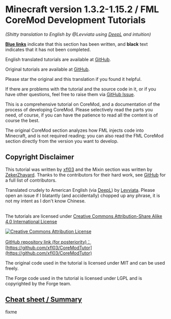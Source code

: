 # Minecraft version 1.3.2-1.15.2 / FML CoreMod Development Tutorials
_(Shitty translation to English by @Levviata using [DeepL](https://www.deepl.com/en/translator) and intuition)_

[**Blue links**](#) indicate that this section has been written, and **black** text indicates that it has not been completed.

English translated tutorials are available at [GitHub](https://github.com/Levviata/CoreModTutor/tree/master/book).

Original tutorials are available at [GitHub](https://github.com/xfl03/CoreModTutor/tree/master/book).

Please star the original and this translation if you found it helpful.

If there are problems with the tutorial and the source code in it, or if you have other questions, feel free to raise them via [GitHub Issue](https://github.com/xfl03/CoreModTutor/issues).

This is a comprehensive tutorial on CoreMod, and a documentation of the process of developing CoreMod. Please selectively read the parts you need, of course, if you can have the patience to read all the content is of course the best.  

The original CoreMod section analyzes how FML injects code into Minecraft, and is not required reading; you can also read the FML CoreMod section directly from the version you want to develop.

## Copyright Disclaimer
This tutorial was written by [xfl03](https://github.com/xfl03) and the Mixin section was written by [ZekerZhayard](https://github.com/ZekerZhayard). Thanks to the contributors for their hard work, see [GitHub](https://github.com/xfl03/CoreModTutor/graphs/contributors) for a full list of contributors.

Translated crudely to American English (via [DeepL](https://www.deepl.com/en/translator)) by [Levviata](https://github.com/Levviata). Please open an issue if I blatantly (and accidentally) chopped up any phrase, it is not my intent as I don't know Chinese.

</a><br />The tutorials are licensed under 
<a rel="license" href="http://creativecommons.org/licenses/by-sa/4.0/">
    Creative Commons Attribution-Share Alike 4.0 International License
</a>

<a rel="license" href="http://creativecommons.org/licenses/by-sa/4.0/">
    <img alt="Creative Commons Attribution License" style="border-width:0" src="https://i.creativecommons.org/l/by-sa/4.0/88x31.png" />

GitHub repository link (for posteriority)：  
[https://github.com/xfl03/CoreModTutor](https://github.com/xfl03/CoreModTutor)

The original code used in the tutorial is licensed under MIT and can be used freely.  

The Forge code used in the tutorial is licensed under LGPL and is copyrighted by the Forge team.

## [Cheat sheet / Summary](SUMMARY.md)
fixme
